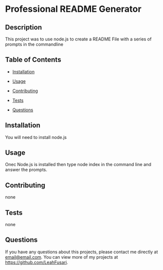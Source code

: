 # Professional README Generator
  

  
  ## Description 
  This project was to use node.js to create a README File with a series of prompts in the commandline
  ## Table of Contents
  * [Installation](#installation)
  * [Usage](#usage)
  
  * [Contributing](#contributing)
  * [Tests](#tests)
  * [Questions](#questions)
  
  ## Installation 
  You will need to install node.js
  ## Usage 
  Onec Node.js is installed then type node index in the command line and answer the prompts.
  
  ## Contributing 
  none
  ## Tests
  none
  ## Questions
  If you have any questions about this projects, please contact me directly at email@email.com. You can view more of my projects at https://github.com/LeahFusari.
